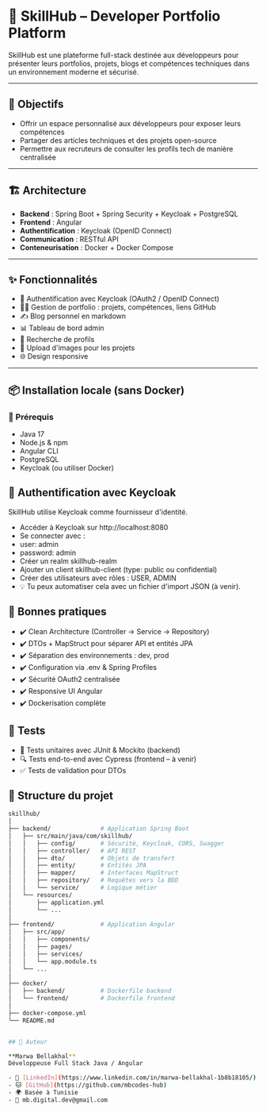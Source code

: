 # 🚀 SkillHub – Developer Portfolio Platform

SkillHub est une plateforme full-stack destinée aux développeurs pour présenter leurs portfolios, projets, blogs et compétences techniques dans un environnement moderne et sécurisé.

---

## 🧠 Objectifs

- Offrir un espace personnalisé aux développeurs pour exposer leurs compétences
- Partager des articles techniques et des projets open-source
- Permettre aux recruteurs de consulter les profils tech de manière centralisée

---

## 🏗️ Architecture

- **Backend** : Spring Boot + Spring Security + Keycloak + PostgreSQL
- **Frontend** : Angular
- **Authentification** : Keycloak (OpenID Connect)
- **Communication** : RESTful API
- **Conteneurisation** : Docker + Docker Compose

---
## ✨ Fonctionnalités

- 🔐 Authentification avec Keycloak (OAuth2 / OpenID Connect)
- 🧑‍💻 Gestion de portfolio : projets, compétences, liens GitHub
- ✍️ Blog personnel en markdown
- 📊 Tableau de bord admin
- 🔎 Recherche de profils
- 📁 Upload d'images pour les projets
- 🌐 Design responsive

---

## 📦 Installation locale (sans Docker)

### 🧩 Prérequis

- Java 17
- Node.js & npm
- Angular CLI
- PostgreSQL
- Keycloak (ou utiliser Docker)

## 🔐 Authentification avec Keycloak
SkillHub utilise Keycloak comme fournisseur d'identité.
- Accéder à Keycloak sur http://localhost:8080
- Se connecter avec :
- user: admin
- password: admin
- Créer un realm skillhub-realm
- Ajouter un client skillhub-client (type: public ou confidential)
- Créer des utilisateurs avec rôles : USER, ADMIN
- 💡 Tu peux automatiser cela avec un fichier d'import JSON (à venir).


## 📌 Bonnes pratiques
- ✔️ Clean Architecture (Controller → Service → Repository)
- ✔️ DTOs + MapStruct pour séparer API et entités JPA
- ✔️ Séparation des environnements : dev, prod
- ✔️ Configuration via .env & Spring Profiles
- ✔️ Sécurité OAuth2 centralisée
- ✔️ Responsive UI Angular
- ✔️ Dockerisation complète


## 🧪 Tests
- 🔬 Tests unitaires avec JUnit & Mockito (backend)
- 🔍 Tests end-to-end avec Cypress (frontend – à venir)
- ✅ Tests de validation pour DTOs



 ## 📁 Structure du projet
```bash
skillhub/
│
├── backend/              # Application Spring Boot
│   ├── src/main/java/com/skillhub/
│   │   ├── config/       # Sécurité, Keycloak, CORS, Swagger
│   │   ├── controller/   # API REST
│   │   ├── dto/          # Objets de transfert
│   │   ├── entity/       # Entités JPA
│   │   ├── mapper/       # Interfaces MapStruct
│   │   ├── repository/   # Requêtes vers la BDD
│   │   └── service/      # Logique métier
│   └── resources/
│       ├── application.yml
│       └── ...
│
├── frontend/             # Application Angular
│   ├── src/app/
│   │   ├── components/
│   │   ├── pages/
│   │   ├── services/
│   │   └── app.module.ts
│   └── ...
│
├── docker/
│   ├── backend/          # Dockerfile backend
│   └── frontend/         # Dockerfile frontend
│
├── docker-compose.yml
└── README.md


## 📖 Auteur

**Marwa Bellakhal**  
Développeuse Full Stack Java / Angular

- 💼 [LinkedIn](https://www.linkedin.com/in/marwa-bellakhal-1b8b18105/)
- 🐱 [GitHub](https://github.com/mbcodes-hub)
- 🌍 Basée à Tunisie
- 📧 mb.digital.dev@gmail.com

